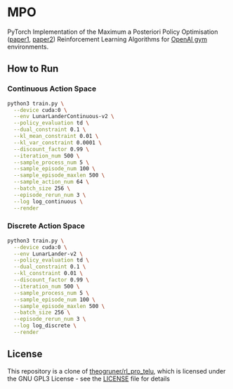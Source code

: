 # MPO

PyTorch Implementation of the Maximum a Posteriori Policy Optimisation
([paper1](https://arxiv.org/abs/1806.06920),
[paper2](https://arxiv.org/abs/1812.02256.pdf))
Reinforcement Learning Algorithms for [OpenAI gym](https://github.com/openai/gym) environments.

## How to Run

### Continuous Action Space

```bash
python3 train.py \
  --device cuda:0 \
  --env LunarLanderContinuous-v2 \
  --policy_evaluation td \
  --dual_constraint 0.1 \
  --kl_mean_constraint 0.01 \
  --kl_var_constraint 0.0001 \
  --discount_factor 0.99 \
  --iteration_num 500 \
  --sample_process_num 5 \
  --sample_episode_num 100 \
  --sample_episode_maxlen 500 \
  --sample_action_num 64 \
  --batch_size 256 \
  --episode_rerun_num 3 \
  --log log_continuous \
  --render
```

### Discrete Action Space

```bash
python3 train.py \
  --device cuda:0 \
  --env LunarLander-v2 \
  --policy_evaluation td \
  --dual_constraint 0.1 \
  --kl_constraint 0.01 \
  --discount_factor 0.99 \
  --iteration_num 500 \
  --sample_process_num 5 \
  --sample_episode_num 100 \
  --sample_episode_maxlen 500 \
  --batch_size 256 \
  --episode_rerun_num 3 \
  --log log_discrete \
  --render
```

## License

This repository is a clone of [theogruner/rl_pro_telu](https://github.com/theogruner/rl_pro_telu),
which is licensed under the GNU GPL3 License - see the [LICENSE](LICENSE) file for details

